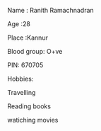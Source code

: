 Name : Ranith Ramachnadran

Age  :28

Place :Kannur

Blood group: O+ve


PIN: 670705



Hobbies:

Travelling

Reading books

watiching movies
